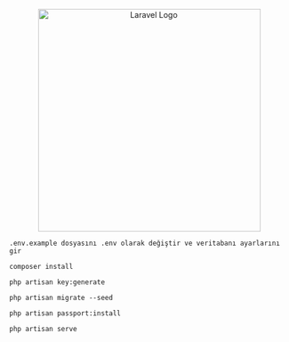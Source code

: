<p align="center"><a href="https://laravel.com" target="_blank"><img src="https://raw.githubusercontent.com/laravel/art/master/logo-lockup/5%20SVG/2%20CMYK/1%20Full%20Color/laravel-logolockup-cmyk-red.svg" width="400" alt="Laravel Logo"></a></p>


```
.env.example dosyasını .env olarak değiştir ve veritabanı ayarlarını gir
```

```
composer install
```

```
php artisan key:generate
```

```
php artisan migrate --seed
```

```
php artisan passport:install
```

```
php artisan serve
```

